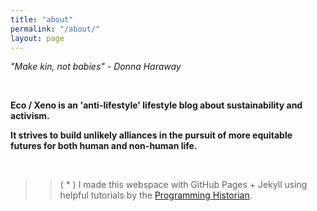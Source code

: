 ```yaml
---
title: "about"
permalink: "/about/"
layout: page
---
```


*"Make kin, not babies"*
*- Donna Haraway*

&nbsp;
&nbsp;
&nbsp;
&nbsp;

**Eco / Xeno is an 'anti-lifestyle' lifestyle blog about sustainability and activism.**

**It strives to build unlikely alliances in the pursuit of more equitable futures for both human and non-human life.**

&nbsp;
&nbsp;
&nbsp;
&nbsp;
>>( * ) I made this webspace with GitHub Pages + Jekyll using
helpful tutorials by the [Programming Historian](https://programminghistorian.org/).
